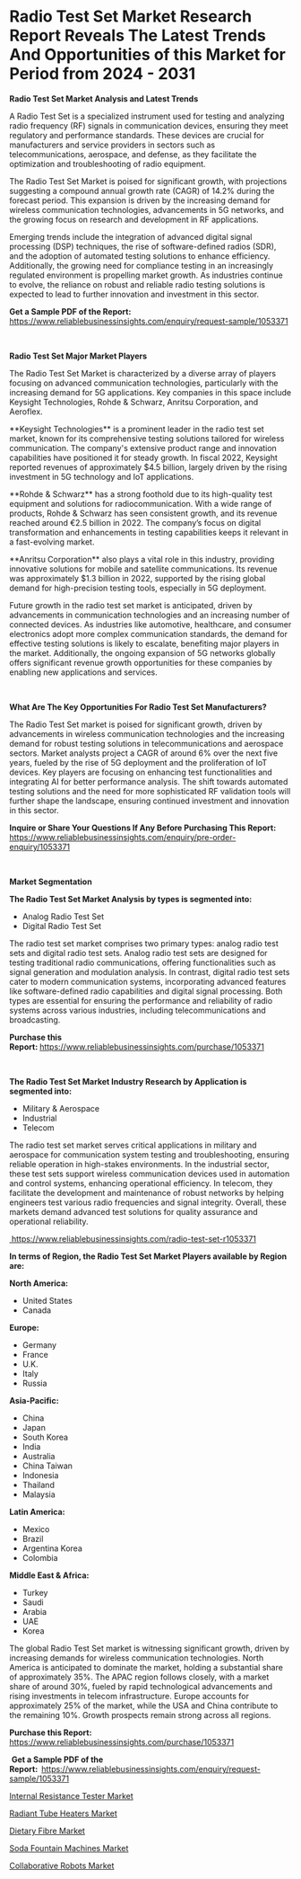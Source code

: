 <p><h1>Radio Test Set Market Research Report Reveals The Latest Trends And Opportunities of this Market for Period from 2024 - 2031</h1></p><p><strong>Radio Test Set Market Analysis and Latest Trends</strong></p>
<p><p>A Radio Test Set is a specialized instrument used for testing and analyzing radio frequency (RF) signals in communication devices, ensuring they meet regulatory and performance standards. These devices are crucial for manufacturers and service providers in sectors such as telecommunications, aerospace, and defense, as they facilitate the optimization and troubleshooting of radio equipment. </p><p>The Radio Test Set Market is poised for significant growth, with projections suggesting a compound annual growth rate (CAGR) of 14.2% during the forecast period. This expansion is driven by the increasing demand for wireless communication technologies, advancements in 5G networks, and the growing focus on research and development in RF applications. </p><p>Emerging trends include the integration of advanced digital signal processing (DSP) techniques, the rise of software-defined radios (SDR), and the adoption of automated testing solutions to enhance efficiency. Additionally, the growing need for compliance testing in an increasingly regulated environment is propelling market growth. As industries continue to evolve, the reliance on robust and reliable radio testing solutions is expected to lead to further innovation and investment in this sector.</p></p>
<p><strong>Get a Sample PDF of the Report:&nbsp;</strong> <a href="https://www.reliablebusinessinsights.com/enquiry/request-sample/1053371?utm_campaign=1847&utm_medium=2&utm_source=Github&utm_content=ia&utm_term=26122024&utm_id=radio-test-set">https://www.reliablebusinessinsights.com/enquiry/request-sample/1053371</a></p>
<p>&nbsp;</p>
<p><strong>Radio Test Set Major Market Players</strong></p>
<p><p>The Radio Test Set Market is characterized by a diverse array of players focusing on advanced communication technologies, particularly with the increasing demand for 5G applications. Key companies in this space include Keysight Technologies, Rohde & Schwarz, Anritsu Corporation, and Aeroflex.</p><p>**Keysight Technologies** is a prominent leader in the radio test set market, known for its comprehensive testing solutions tailored for wireless communication. The company's extensive product range and innovation capabilities have positioned it for steady growth. In fiscal 2022, Keysight reported revenues of approximately $4.5 billion, largely driven by the rising investment in 5G technology and IoT applications.</p><p>**Rohde & Schwarz** has a strong foothold due to its high-quality test equipment and solutions for radiocommunication. With a wide range of products, Rohde & Schwarz has seen consistent growth, and its revenue reached around €2.5 billion in 2022. The company’s focus on digital transformation and enhancements in testing capabilities keeps it relevant in a fast-evolving market.</p><p>**Anritsu Corporation** also plays a vital role in this industry, providing innovative solutions for mobile and satellite communications. Its revenue was approximately $1.3 billion in 2022, supported by the rising global demand for high-precision testing tools, especially in 5G deployment.</p><p>Future growth in the radio test set market is anticipated, driven by advancements in communication technologies and an increasing number of connected devices. As industries like automotive, healthcare, and consumer electronics adopt more complex communication standards, the demand for effective testing solutions is likely to escalate, benefiting major players in the market. Additionally, the ongoing expansion of 5G networks globally offers significant revenue growth opportunities for these companies by enabling new applications and services.</p></p>
<p>&nbsp;</p>
<p><strong>What Are The Key Opportunities For Radio Test Set Manufacturers?</strong></p>
<p><p>The Radio Test Set market is poised for significant growth, driven by advancements in wireless communication technologies and the increasing demand for robust testing solutions in telecommunications and aerospace sectors. Market analysts project a CAGR of around 6% over the next five years, fueled by the rise of 5G deployment and the proliferation of IoT devices. Key players are focusing on enhancing test functionalities and integrating AI for better performance analysis. The shift towards automated testing solutions and the need for more sophisticated RF validation tools will further shape the landscape, ensuring continued investment and innovation in this sector.</p></p>
<p><strong>Inquire or Share Your Questions If Any Before Purchasing This Report:</strong> <a href="https://www.reliablebusinessinsights.com/enquiry/pre-order-enquiry/1053371?utm_campaign=1847&utm_medium=2&utm_source=Github&utm_content=ia&utm_term=26122024&utm_id=radio-test-set">https://www.reliablebusinessinsights.com/enquiry/pre-order-enquiry/1053371</a></p>
<p>&nbsp;</p>
<p><strong>Market Segmentation</strong></p>
<p><strong>The Radio Test Set Market Analysis by types is segmented into:</strong></p>
<p><ul><li>Analog Radio Test Set</li><li>Digital Radio Test Set</li></ul></p>
<p><p>The radio test set market comprises two primary types: analog radio test sets and digital radio test sets. Analog radio test sets are designed for testing traditional radio communications, offering functionalities such as signal generation and modulation analysis. In contrast, digital radio test sets cater to modern communication systems, incorporating advanced features like software-defined radio capabilities and digital signal processing. Both types are essential for ensuring the performance and reliability of radio systems across various industries, including telecommunications and broadcasting.</p></p>
<p><strong>Purchase this Report:&nbsp;</strong><a href="https://www.reliablebusinessinsights.com/purchase/1053371?utm_campaign=1847&utm_medium=2&utm_source=Github&utm_content=ia&utm_term=26122024&utm_id=radio-test-set">https://www.reliablebusinessinsights.com/purchase/1053371</a></p>
<p>&nbsp;</p>
<p><strong>The Radio Test Set Market Industry Research by Application is segmented into:</strong></p>
<p><ul><li>Military & Aerospace</li><li>Industrial</li><li>Telecom</li></ul></p>
<p><p>The radio test set market serves critical applications in military and aerospace for communication system testing and troubleshooting, ensuring reliable operation in high-stakes environments. In the industrial sector, these test sets support wireless communication devices used in automation and control systems, enhancing operational efficiency. In telecom, they facilitate the development and maintenance of robust networks by helping engineers test various radio frequencies and signal integrity. Overall, these markets demand advanced test solutions for quality assurance and operational reliability.</p></p>
<p><a href="https://www.reliablebusinessinsights.com/radio-test-set-r1053371?utm_campaign=1847&utm_medium=2&utm_source=Github&utm_content=ia&utm_term=26122024&utm_id=radio-test-set">&nbsp;https://www.reliablebusinessinsights.com/radio-test-set-r1053371</a></p>
<p><strong>In terms of Region, the Radio Test Set Market Players available by Region are:</strong></p>
<p>
    <p> <strong> North America: </strong>
        <ul>
            <li>United States</li>
            <li>Canada</li>
        </ul>
        </p> 
    <p> <strong> Europe: </strong>
        <ul>
            <li>Germany</li>
            <li>France</li>
            <li>U.K.</li>
            <li>Italy</li>
            <li>Russia</li>
        </ul>
        </p> 
    <p> <strong> Asia-Pacific: </strong>
        <ul>
            <li>China</li>
            <li>Japan</li>
            <li>South Korea</li>
            <li>India</li>
            <li>Australia</li>
            <li>China Taiwan</li>
            <li>Indonesia</li>
            <li>Thailand</li>
            <li>Malaysia</li>
        </ul>
        </p> 
    <p> <strong> Latin America: </strong>
        <ul>
            <li>Mexico</li>
            <li>Brazil</li>
            <li>Argentina Korea</li>
            <li>Colombia</li>
        </ul>
        </p> 
    <p> <strong> Middle East & Africa: </strong>
        <ul>
            <li>Turkey</li>
            <li>Saudi</li>
            <li>Arabia</li>
            <li>UAE</li>
            <li>Korea</li>
        </ul>
    </p>
    </p>
<p><p>The global Radio Test Set market is witnessing significant growth, driven by increasing demands for wireless communication technologies. North America is anticipated to dominate the market, holding a substantial share of approximately 35%. The APAC region follows closely, with a market share of around 30%, fueled by rapid technological advancements and rising investments in telecom infrastructure. Europe accounts for approximately 25% of the market, while the USA and China contribute to the remaining 10%. Growth prospects remain strong across all regions.</p></p>
<p><strong>Purchase this Report: </strong><a href="https://www.reliablebusinessinsights.com/purchase/1053371?utm_campaign=1847&utm_medium=2&utm_source=Github&utm_content=ia&utm_term=26122024&utm_id=radio-test-set">https://www.reliablebusinessinsights.com/purchase/1053371</a></p>
<p>&nbsp;<strong>Get a Sample PDF of the Report:&nbsp;&nbsp;</strong><a href="https://www.reliablebusinessinsights.com/enquiry/request-sample/1053371?utm_campaign=1847&utm_medium=2&utm_source=Github&utm_content=ia&utm_term=26122024&utm_id=radio-test-set">https://www.reliablebusinessinsights.com/enquiry/request-sample/1053371</a></p>
<p><strong></strong></p>
<p><p><a href="https://www.linkedin.com/pulse/analyzing-internal-resistance-tester-markets-growth-trajectory-tw4je?utm_campaign=1847&utm_medium=2&utm_source=Github&utm_content=ia&utm_term=26122024&utm_id=radio-test-set">Internal Resistance Tester Market</a></p><p><a href="https://www.linkedin.com/pulse/growing-radiant-tube-heaters-market-size-forecast-predicted-dhmae?utm_campaign=1847&utm_medium=2&utm_source=Github&utm_content=ia&utm_term=26122024&utm_id=radio-test-set">Radiant Tube Heaters Market</a></p><p><a href="https://github.com/bornergabrielle89/Market-Research-Report-List-1/blob/main/dietary-fibre-market.md?utm_campaign=1847&utm_medium=2&utm_source=Github&utm_content=ia&utm_term=26122024&utm_id=radio-test-set">Dietary Fibre Market</a></p><p><a href="https://www.linkedin.com/pulse/soda-fountain-machines-market-refracting-trends-consumer-behaviors-bjlye?utm_campaign=1847&utm_medium=2&utm_source=Github&utm_content=ia&utm_term=26122024&utm_id=radio-test-set">Soda Fountain Machines Market</a></p><p><a href="https://github.com/comasnickie/Market-Research-Report-List-1/blob/main/collaborative-robots-market.md?utm_campaign=1847&utm_medium=2&utm_source=Github&utm_content=ia&utm_term=26122024&utm_id=radio-test-set">Collaborative Robots Market</a></p></p>